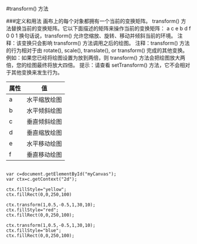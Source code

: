 #transform() 方法

###定义和用法
画布上的每个对象都拥有一个当前的变换矩阵。
transform() 方法替换当前的变换矩阵。它以下面描述的矩阵来操作当前的变换矩阵：
a  c  e
b  d  f
0  0  1
换句话说，transform() 允许您缩放、旋转、移动并倾斜当前的环境。
注释：该变换只会影响 transform() 方法调用之后的绘图。
注释：transform() 方法的行为相对于由 rotate(), scale(), translate(), or transform() 完成的其他变换。例如：如果您已经将绘图设置为放到两倍，则 transform() 方法会把绘图放大两倍，您的绘图最终将放大四倍。
提示：请查看 setTransform() 方法，它不会相对于其他变换来发生行为。


|属性|值
|-----|----|
|a   |水平缩放绘图
|b   |水平倾斜绘图
|c   |垂直倾斜绘图
|d   |垂直缩放绘图
|e   |水平移动绘图
|f   |垂直移动绘图

```

var c=document.getElementById("myCanvas");
var ctx=c.getContext("2d");

ctx.fillStyle="yellow";
ctx.fillRect(0,0,250,100)

ctx.transform(1,0.5,-0.5,1,30,10);
ctx.fillStyle="red";
ctx.fillRect(0,0,250,100);

ctx.transform(1,0.5,-0.5,1,30,10);
ctx.fillStyle="blue";
ctx.fillRect(0,0,250,100);


```